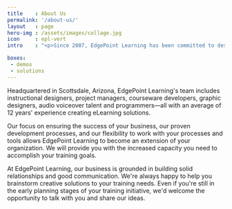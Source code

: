 ```yaml
---
title    : About Us
permalink: '/about-us/'
layout   : page
hero-img : /assets/images/collage.jpg
icon     : epl-vert
intro    : "<p>Since 2007, EdgePoint Learning has been committed to designing, developing and delivering blended learning solutions that drive organizational performance and business value while enriching the capabilities of working adults. Despite the hype in today’s organizational learning industry, we believe that learning program success is consistently grounded in strong business alignment, thoughtful program design and collaborative development processes.</p>"

boxes:
 - demos
 - solutions
---
```

Headquartered in Scottsdale, Arizona, EdgePoint Learning's team includes instructional designers, project managers, courseware developers, graphic designers, audio voiceover talent and programmers—all with an average of 12 years' experience creating eLearning solutions.

Our focus on ensuring the success of your business, our proven development processes, and our flexibility to work with your processes and tools allows EdgePoint Learning to become an extension of your organization. We will provide you with the increased capacity you need to accomplish your training goals.


At EdgePoint Learning, our business is grounded in building solid relationships and good communication. We're always happy to help you brainstorm creative solutions to your training needs. Even if you're still in the early planning stages of your training initiative, we'd welcome the opportunity to talk with you and share our ideas.
